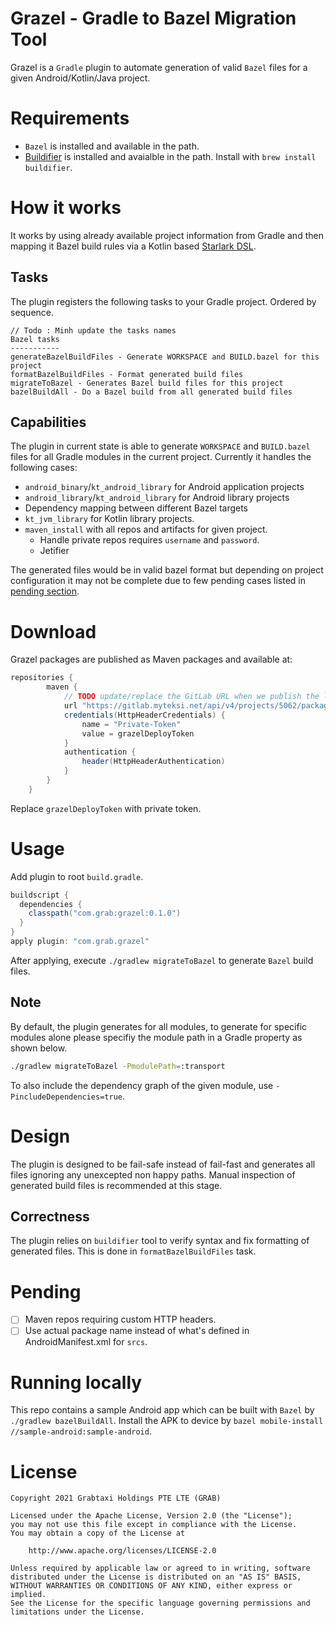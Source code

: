 # Grazel - Gradle to Bazel Migration Tool

Grazel is a `Gradle` plugin to automate generation of valid `Bazel` files for a given Android/Kotlin/Java project. 

# Requirements

* `Bazel` is installed and available in the path.
* [Buildifier](https://github.com/bazelbuild/buildtools/tree/master/buildifier) is installed and avaialble in the path. Install with `brew install buildifier`.

# How it works

It works by using already available project information from Gradle and then mapping it Bazel build rules via a Kotlin based [Starlark DSL](grazel-gradle-plugin/src/main/kotlin/com/grab/grazel/bazel/starlark).

## Tasks

The plugin registers the following tasks to your Gradle project. Ordered by sequence.

```
// Todo : Minh update the tasks names
Bazel tasks
-----------
generateBazelBuildFiles - Generate WORKSPACE and BUILD.bazel for this project
formatBazelBuildFiles - Format generated build files
migrateToBazel - Generates Bazel build files for this project
bazelBuildAll - Do a Bazel build from all generated build files
```

## Capabilities

The plugin in current state is able to generate `WORKSPACE` and `BUILD.bazel` files for all Gradle modules in the current project. Currently it handles the following cases:

* `android_binary`/`kt_android_library` for Android application projects
* `android_library`/`kt_android_library` for Android library projects
* Dependency mapping between different Bazel targets
* `kt_jvm_library` for Kotlin library projects.
* `maven_install` with all repos and artifacts for given project.
  * Handle private repos requires `username` and `password`.
  * Jetifier


The generated files would be in valid bazel format but depending on project configuration it may not be complete due to few pending cases listed in [pending section](#pending).

# Download

Grazel packages are published as Maven packages and available at:
```groovy
repositories {
        maven {
            // TODO update/replace the GitLab URL when we publish the library to GitHub
            url "https://gitlab.myteksi.net/api/v4/projects/5062/packages/maven"
            credentials(HttpHeaderCredentials) {
                name = "Private-Token"
                value = grazelDeployToken
            }
            authentication {
                header(HttpHeaderAuthentication)
            }
        }
    }
```
Replace `grazelDeployToken` with private token.

# Usage

Add plugin to root `build.gradle`.

```groovy
buildscript {
  dependencies {
    classpath("com.grab:grazel:0.1.0")
  }
}
apply plugin: "com.grab.grazel"
```

After applying, execute `./gradlew migrateToBazel` to generate `Bazel` build files.

## Note

By default, the plugin generates for all modules, to generate for specific modules alone please specifiy the module path in a Gradle property as shown below.

```bash
./gradlew migrateToBazel -PmodulePath=:transport
```

To also include the dependency graph of the given module, use `-PincludeDependencies=true`.

# Design

The plugin is designed to be fail-safe instead of fail-fast and generates all files ignoring any unexcepted non happy paths. Manual inspection of generated build files is recommended at this stage.

## Correctness

The plugin relies on `buildifier` tool to verify syntax and fix formatting of generated files. This is done in `formatBazelBuildFiles` task.

# Pending
- [ ] Maven repos requiring custom HTTP headers.
- [ ] Use actual package name instead of what's defined in AndroidManifest.xml for `srcs`.
    
# Running locally

This repo contains a sample Android app which can be built with `Bazel` by `./gradlew bazelBuildAll`.
Install the APK to device by `bazel mobile-install //sample-android:sample-android`.

# License

```
Copyright 2021 Grabtaxi Holdings PTE LTE (GRAB)

Licensed under the Apache License, Version 2.0 (the "License");
you may not use this file except in compliance with the License.
You may obtain a copy of the License at

    http://www.apache.org/licenses/LICENSE-2.0

Unless required by applicable law or agreed to in writing, software
distributed under the License is distributed on an "AS IS" BASIS,
WITHOUT WARRANTIES OR CONDITIONS OF ANY KIND, either express or implied.
See the License for the specific language governing permissions and
limitations under the License.
```